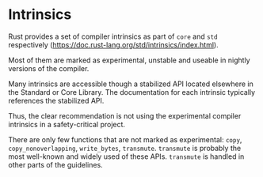 
# Intrinsics

Rust provides a set of compiler intrinsics as part of `core` and `std` respectively (https://doc.rust-lang.org/std/intrinsics/index.html).

Most of them are marked as experimental, unstable and useable in nightly versions of the compiler.

Many intrinsics are accessible though a stabilized API located elsewhere in the Standard or Core Library. The documentation for each intrinsic typically references the stabilized API.

Thus, the clear recommendation is not using the experimental compiler intrinsics in a safety-critical project.

There are only few functions that are not marked as experimental: `copy`, `copy_nonoverlapping`, `write_bytes`, `transmute`.
`transmute` is probably the most well-known and widely used of these APIs.
`transmute` is handled in other parts of the guidelines.

